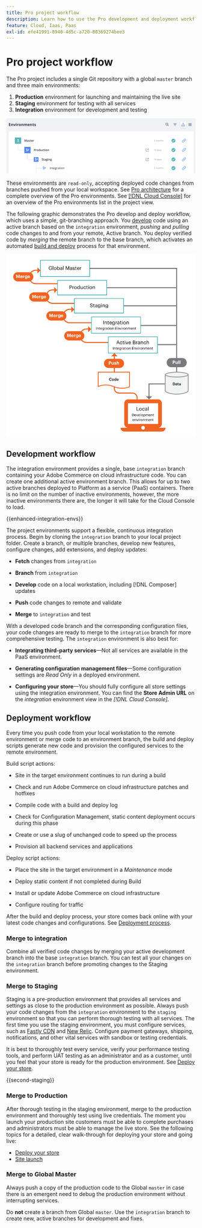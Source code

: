 ```yaml
---
title: Pro project workflow
description: Learn how to use the Pro development and deployment workflows.
feature: Cloud, Iaas, Paas
exl-id: efe41991-8940-4d5c-a720-80369274bee3
---
```

# Pro project workflow

The Pro project includes a single Git repository with a global `master` branch and three main environments:

1. **Production** environment for launching and maintaining the live site
1. **Staging** environment for testing with all services
1. **Integration** environment for development and testing

![Pro environment list](../../assets/pro-environments.png)

These environments are `read-only`, accepting deployed code changes from branches pushed from your local workspace. See [Pro architecture](pro-architecture.md) for a complete overview of the Pro environments. See [[!DNL Cloud Console]](../project/overview.md#cloud-console) for an overview of the Pro environments list in the project view.

The following graphic demonstrates the Pro develop and deploy workflow, which uses a simple, git-branching approach. You [develop](#development-workflow) code using an active branch based on the `integration` environment, _pushing_ and _pulling_ code changes to and from your remote, Active branch. You deploy verified code by _merging_ the remote branch to the base branch, which activates an automated [build and deploy](#deployment-workflow) process for that environment.

![High-level view of Pro architecture development workflow](../../assets/pro-dev-workflow.png)

## Development workflow

The integration environment provides a single, base `integration` branch containing your Adobe Commerce on cloud infrastructure code. You can create one additional active environment branch. This allows for up to two active branches deployed to Platform as a service (PaaS) containers. There is no limit on the number of inactive environments, however, the more inactive environments there are, the longer it will take for the Cloud Console to load.

{{enhanced-integration-envs}}

The project environments support a flexible, continuous integration process. Begin by cloning the `integration` branch to your local project folder. Create a branch, or multiple branches, develop new features, configure changes, add extensions, and deploy updates:

-  **Fetch** changes from `integration`

-  **Branch** from `integration`

-  **Develop** code on a local workstation, including [!DNL Composer] updates

-  **Push** code changes to remote and validate

-  **Merge** to `integration` and test

With a developed code branch and the corresponding configuration files, your code changes are ready to merge to the `integration` branch for more comprehensive testing. The `integration` environment is also best for:

-  **Integrating third-party services**—Not all services are available in the PaaS environment.

-  **Generating configuration management files**—Some configuration settings are _Read Only_ in a deployed environment.

-  **Configuring your store**—You should fully configure all store settings using the integration environment. You can find the **Store Admin URL** on the _integration_ environment view in the _[!DNL Cloud Console]_.

## Deployment workflow

Every time you push code from your local workstation to the remote environment or merge code to an environment branch, the build and deploy scripts generate new code and provision the configured services to the remote environment.

Build script actions:

-  Site in the target environment continues to run during a build

-  Check and run Adobe Commerce on cloud infrastructure patches and hotfixes

-  Compile code with a build and deploy log

-  Check for Configuration Management, static content deployment occurs during this phase

-  Create or use a slug of unchanged code to speed up the process

-  Provision all backend services and applications

Deploy script actions:

-  Place the site in the target environment in a _Maintenance_ mode

-  Deploy static content if not completed during Build

-  Install or update Adobe Commerce on cloud infrastructure

-  Configure routing for traffic

After the build and deploy process, your store comes back online with your latest code changes and configurations. See [Deployment process](../deploy/process.md).

### Merge to integration

Combine all verified code changes by merging your active development branch into the base `integration` branch. You can test all your changes on the `integration` branch before promoting changes to the Staging environment.

### Merge to Staging

Staging is a pre-production environment that provides all services and settings as close to the production environment as possible. Always push your code changes from the `integration` environment to the `staging` environment so that you can perform thorough testing with all services. The first time you use the staging environment, you must configure services, such as [Fastly CDN](../cdn/fastly.md) and [New Relic](../monitor/new-relic-service.md). Configure payment gateways, shipping, notifications, and other vital services with sandbox or testing credentials.

It is best to thoroughly test every service, verify your performance testing tools, and perform UAT testing as an administrator and as a customer, until you feel that your store is ready for the production environment. See [Deploy your store](../deploy/staging-production.md).

{{second-staging}}

### Merge to Production

After thorough testing in the staging environment, merge to the production environment and thoroughly test using live credentials. The moment you launch your production site customers must be able to complete purchases and administrators must be able to manage the live store. See the following topics for a detailed, clear walk-through for deploying your store and going live:

-  [Deploy your store](../deploy/staging-production.md)
-  [Site launch](../launch/overview.md)

### Merge to Global Master

Always push a copy of the production code to the Global `master` in case there is an emergent need to debug the production environment without interrupting services.

Do **not** create a branch from Global `master`. Use the `integration` branch to create new, active branches for development and fixes.
